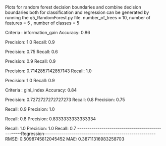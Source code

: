 Plots for random forest decision boundaries and combine decision boundaries both for classification and regression can be generated by running the q5_RandomForest.py file.
number_of_trees = 10, number of features = 5 , number of classes = 5

Criteria : information_gain
Accuracy:  0.86

Precision:  1.0
Recall:  0.9

Precision:  0.75
Recall:  0.6

Precision:  0.9
Recall:  0.9

Precision:  0.7142857142857143
Recall:  1.0

Precision:  1.0
Recall:  0.9

Criteria : gini_index
Accuracy:  0.84

Precision:  0.7272727272727273
Recall:  0.8
Precision:  0.75

Recall:  0.9
Precision:  1.0

Recall:  0.8
Precision:  0.8333333333333334

Recall:  1.0
Precision:  1.0
Recall:  0.7
--------------------------------------------------Regression--------------------------------------------------------
RMSE:  0.5098745812045452
MAE:  0.38711316983258703